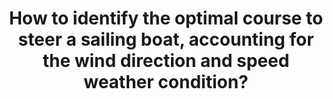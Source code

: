 ---
id: question-22
title: How to identify the optimal course to steer a sailing boat, accounting
  for the wind direction and speed weather condition?
theme: sports science
theme-sub-category: performance analysis
application: in-game strategy and decision making
task-solver-1: analyse playing strategies
data-question-type: descriptive
categorical-ordinal: categorical_ordinal
continuous-count: continuous_count
data-method-1: clustering
data-method-2: classification
expert-1: Paul Wu
expert-2: Richi Nayak
reference: https://towardsdatascience.com/how-to-build-an-autonomous-sailboat-using-machine-learning-d112e33ca9e0
reference-2: https://research.utwente.nl/files/28105597/Improving_Decision_Making_in_Ocean_Race_Sailing_using_Sensor_Data.pdf
sports: Sailing, surfing
---